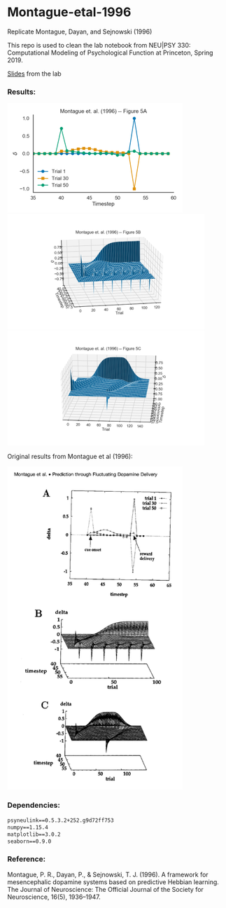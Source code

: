 # Montague-etal-1996

Replicate Montague, Dayan, and Sejnowski (1996)

This repo is used to clean the lab notebook from NEU|PSY 330: Computational Modeling of Psychological Function at Princeton, Spring 2019. 

<a href="https://docs.google.com/presentation/d/1FZzoebdkT6g103CbYOA87Hz_CUIdjs37wVu7TB2E4RA/edit?usp=sharing">Slides</a> from the lab


### Results: 

<img src="https://github.com/qihongl/Montague-etal-1996/blob/master/figs/fig5a.png" width="400">
<img src="https://github.com/qihongl/Montague-etal-1996/blob/master/figs/fig5b.png" width="450">
<img src="https://github.com/qihongl/Montague-etal-1996/blob/master/figs/fig5c.png" width="450">

Original results from Montague et al (1996):

<img src="https://github.com/qihongl/Montague-etal-1996/blob/master/figs/original-fig5.png" width="400">


### Dependencies: 

```
psyneulink==0.5.3.2+252.g9d72ff753
numpy==1.15.4
matplotlib==3.0.2
seaborn==0.9.0
```

### Reference: 
Montague, P. R., Dayan, P., & Sejnowski, T. J. (1996). A framework for mesencephalic dopamine systems based on predictive Hebbian learning. The Journal of Neuroscience: The Official Journal of the Society for Neuroscience, 16(5), 1936–1947.
